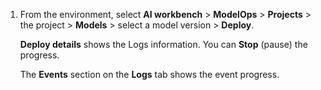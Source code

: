 1.  From the environment, select **AI workbench** > **ModelOps** > **Projects** > the project > **Models** > select a model version > **Deploy**.

    **Deploy details** shows the Logs information. You can **Stop** (pause) the progress.

    The **Events** section on the **Logs** tab shows the event progress.


